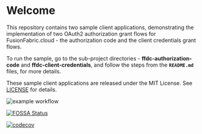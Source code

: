 # Welcome

This repository contains two sample client applications, demonstrating the implementation of two OAuth2 authorization grant flows for FusionFabric.cloud - the authorization code and the client credentials grant flows.

To run the sample, go to the sub-project directories - **ffdc-authorization-code** and **ffdc-client-credentials**, and follow the steps from the **`README.md`** files, for more details. 

These sample client applications are released under the MIT License. See [LICENSE](LICENSE) for details.


![example workflow](https://github.com/fusionfabric/ffdc-sample-springboot/actions/workflows/superlinter.yml/badge.svg)

[![FOSSA Status](https://app.fossa.com/api/projects/custom%2B24247%2Fgithub.com%2Ffusionfabric%2Fffdc-sample-springboot.svg?type=shield)](https://app.fossa.com/projects/custom%2B24247%2Fgithub.com%2Ffusionfabric%2Fffdc-sample-springboot?ref=badge_shield)


[![codecov](https://codecov.io/gh/jkabuya/sample/branch/main/graph/badge.svg?token=ZKGDR1JF0P)](https://codecov.io/gh/jkabuya/sample)




